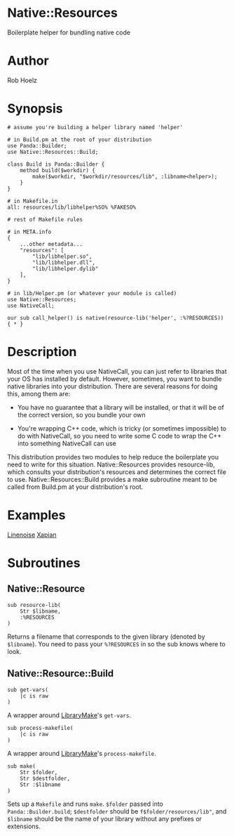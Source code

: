# Native::Resources

Boilerplate helper for bundling native code

# Author

Rob Hoelz

# Synopsis

```perl6
# assume you're building a helper library named 'helper'

# in Build.pm at the root of your distribution
use Panda::Builder;
use Native::Resources::Build;

class Build is Panda::Builder {
    method build($workdir) {
        make($workdir, "$workdir/resources/lib", :libname<helper>);
    }
}

# in Makefile.in
all: resources/lib/libhelper%SO% %FAKESO%

# rest of Makefile rules

# in META.info
{
    ...other metadata...
    "resources": [
        "lib/libhelper.so",
        "lib/libhelper.dll",
        "lib/libhelper.dylib"
    ],
}

# in lib/Helper.pm (or whatever your module is called)
use Native::Resources;
use NativeCall;

our sub call_helper() is native(resource-lib('helper', :%?RESOURCES)) { * }
```

# Description

Most of the time when you use NativeCall, you can just refer to libraries
that your OS has installed by default. However, sometimes, you want to
bundle native libraries into your distribution. There are several reasons
for doing this, among them are:

  * You have no guarantee that a library will be installed, or that it will be
  of the correct version, so you bundle your own

  * You're wrapping C++ code, which is tricky (or sometimes impossible) to do
  with NativeCall, so you need to write some C code to wrap the C++ into
  something NativeCall can use

This distribution provides two modules to help reduce the boilerplate you
need to write for this situation. Native::Resources provides resource-lib,
which consults your distribution's resources and determines the correct
file to use. Native::Resources::Build provides a make subroutine meant to
be called from Build.pm at your distribution's root.

# Examples

[Linenoise](https://github.com/hoelzro/p6-linenoise)
[Xapian](https://github.com/hoelzro/p6-xapian)

# Subroutines

## Native::Resource

```perl6
sub resource-lib(
	Str $libname,
	:%RESOURCES
)
```

Returns a filename that corresponds to the given library (denoted by `$libname`). You need to pass your `%?RESOURCES` in so the sub knows where to look.

## Native::Resource::Build

```perl6
sub get-vars(
	|c is raw
)
```
A wrapper around [LibraryMake](https://github.com/retupmoca/P6-LibraryMake)'s `get-vars`.

```perl6
sub process-makefile(
	|c is raw
)
```
A wrapper around [LibraryMake](https://github.com/retupmoca/P6-LibraryMake)'s `process-makefile`.

```perl6
sub make(
	Str $folder,
	Str $destfolder,
	Str :$libname
)
```
Sets up a `Makefile` and runs `make`. `$folder` passed into `Panda::Builder.build`; `$destfolder` should be `f$folder/resources/lib"`, and `$libname` should be the name of your library without any prefixes or extensions.
